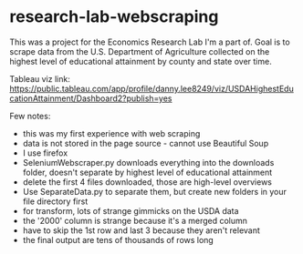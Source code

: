# research-lab-webscraping
This was a project for the Economics Research Lab I'm a part of. Goal is to scrape data from the U.S. Department of Agriculture collected on the highest level of educational attainment by county and state over time.

Tableau viz link: https://public.tableau.com/app/profile/danny.lee8249/viz/USDAHighestEducationAttainment/Dashboard2?publish=yes

Few notes:
- this was my first experience with web scraping
- data is not stored in the page source - cannot use Beautiful Soup
- I use firefox
- SeleniumWebscraper.py downloads everything into the downloads folder, doesn't separate by highest level of educational attainment
- delete the first 4 files downloaded, those are high-level overviews
- Use SeparateData.py to separate them, but create new folders in your file directory first
- for transform, lots of strange gimmicks on the USDA data
- the '2000' column is strange because it's a merged column
- have to skip the 1st row and last 3 because they aren't relevant
- the final output are tens of thousands of rows long
